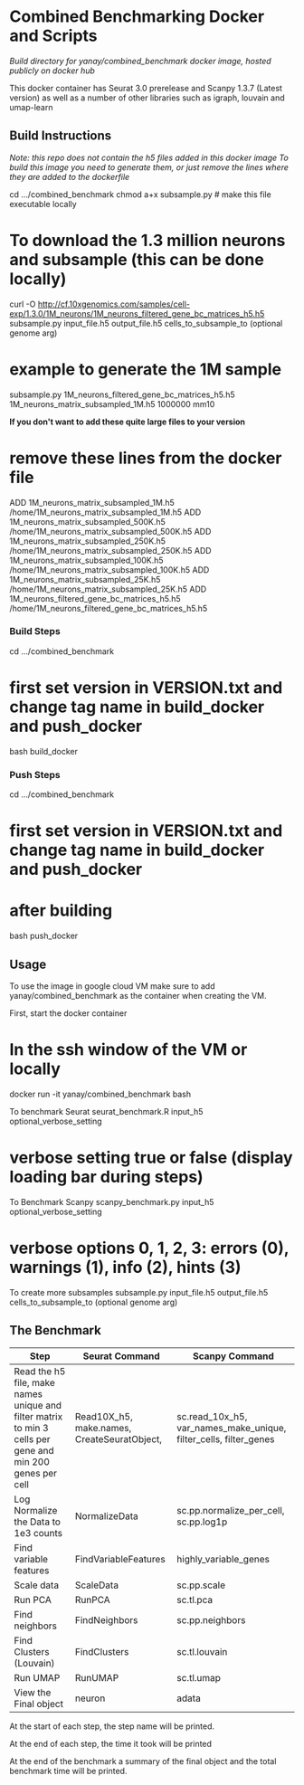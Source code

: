 # Combined Benchmarking Docker and Scripts

*Build directory for yanay/combined_benchmark docker image, hosted publicly on docker hub*

This docker container has Seurat 3.0 prerelease and Scanpy 1.3.7 (Latest version) as well as a number of other libraries such as igraph, louvain and umap-learn

## Build Instructions
*Note: this repo does not contain the h5 files added in this docker image*
*To build this image you need to generate them, or just remove the lines where they are added to the dockerfile*

  cd .../combined_benchmark
  chmod a+x subsample.py # make this file executable locally
  # To download the 1.3 million neurons and subsample (this can be done locally)
  curl -O http://cf.10xgenomics.com/samples/cell-exp/1.3.0/1M_neurons/1M_neurons_filtered_gene_bc_matrices_h5.h5
  subsample.py input_file.h5 output_file.h5 cells_to_subsample_to (optional genome arg)
  # example to generate the 1M sample
  subsample.py 1M_neurons_filtered_gene_bc_matrices_h5.h5 1M_neurons_matrix_subsampled_1M.h5 1000000 mm10

**If you don't want to add these quite large files to your version**
  # remove these lines from the docker file
  ADD 1M_neurons_matrix_subsampled_1M.h5 /home/1M_neurons_matrix_subsampled_1M.h5
  ADD 1M_neurons_matrix_subsampled_500K.h5 /home/1M_neurons_matrix_subsampled_500K.h5
  ADD 1M_neurons_matrix_subsampled_250K.h5 /home/1M_neurons_matrix_subsampled_250K.h5
  ADD 1M_neurons_matrix_subsampled_100K.h5 /home/1M_neurons_matrix_subsampled_100K.h5
  ADD 1M_neurons_matrix_subsampled_25K.h5 /home/1M_neurons_matrix_subsampled_25K.h5
  ADD 1M_neurons_filtered_gene_bc_matrices_h5.h5 /home/1M_neurons_filtered_gene_bc_matrices_h5.h5

### Build Steps
  cd .../combined_benchmark
  # first set version in VERSION.txt and change tag name in build_docker and push_docker
  bash build_docker

### Push Steps
  cd .../combined_benchmark
  # first set version in VERSION.txt and change tag name in build_docker and push_docker
  # after building
  bash push_docker

## Usage
To use the image in google cloud VM make sure to add yanay/combined_benchmark as the container when creating the VM.

First, start the docker container
  # In the ssh window of the VM or locally
  docker run -it yanay/combined_benchmark bash

To benchmark Seurat
  seurat_benchmark.R input_h5 optional_verbose_setting
  # verbose setting true or false (display loading bar during steps)

To Benchmark Scanpy
  scanpy_benchmark.py input_h5 optional_verbose_setting
  # verbose options 0, 1, 2, 3: errors (0), warnings (1), info (2), hints (3)

To create more subsamples
  subsample.py input_file.h5 output_file.h5 cells_to_subsample_to (optional genome arg)

## The Benchmark
| Step        | Seurat Command           | Scanpy Command  |
| ------------- |-------------| -----|
| Read the h5 file, make names unique and filter matrix to min 3 cells per gene and min 200 genes per cell      | Read10X_h5, make.names, CreateSeuratObject, | sc.read_10x_h5, var_names_make_unique, filter_cells, filter_genes |
| Log Normalize the Data to 1e3 counts| NormalizeData |   sc.pp.normalize_per_cell, sc.pp.log1p |
| Find variable features | FindVariableFeatures      |    highly_variable_genes |
| Scale data | ScaleData |    sc.pp.scale |
| Run PCA | RunPCA      |    sc.tl.pca |
| Find neighbors | FindNeighbors      |    sc.pp.neighbors |
| Find Clusters (Louvain) | FindClusters  |    sc.tl.louvain |
| Run UMAP | RunUMAP  | sc.tl.umap |
| View the Final object | neuron  | adata |

At the start of each step, the step name will be printed.

At the end of each step, the time it took will be printed

At the end of the benchmark a summary of the final object and the total benchmark time will be printed.
